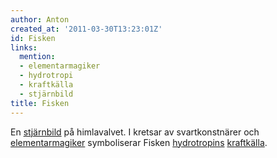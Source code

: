 ```yaml
---
author: Anton
created_at: '2011-03-30T13:23:01Z'
id: Fisken
links:
  mention:
  - elementarmagiker
  - hydrotropi
  - kraftkälla
  - stjärnbild
title: Fisken
---
```


En [stjärnbild] på himlavalvet. I kretsar av svartkonstnärer och [elementarmagiker] symboliserar
Fisken [hydrotropins][] [kraftkälla].

  [stjärnbild]: stjärnbild
  [elementarmagiker]: elementarmagiker
  [hydrotropins]: hydrotropi
  [kraftkälla]: kraftkälla
